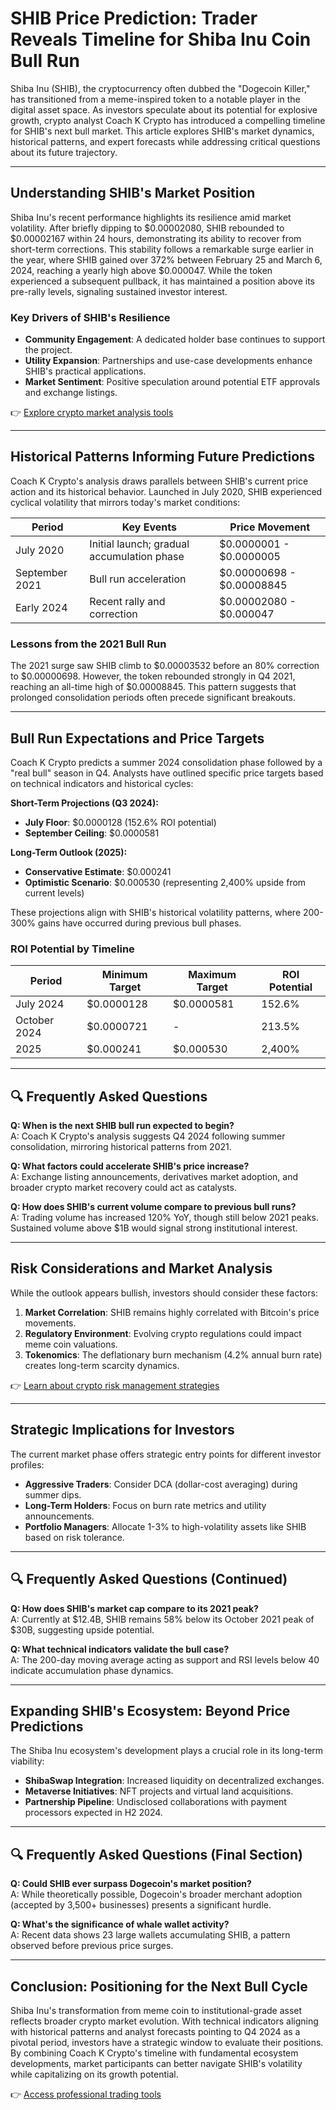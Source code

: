 # SHIB Price Prediction: Trader Reveals Timeline for Shiba Inu Coin Bull Run

Shiba Inu (SHIB), the cryptocurrency often dubbed the "Dogecoin Killer," has transitioned from a meme-inspired token to a notable player in the digital asset space. As investors speculate about its potential for explosive growth, crypto analyst Coach K Crypto has introduced a compelling timeline for SHIB's next bull market. This article explores SHIB's market dynamics, historical patterns, and expert forecasts while addressing critical questions about its future trajectory.

---

## Understanding SHIB's Market Position

Shiba Inu's recent performance highlights its resilience amid market volatility. After briefly dipping to $0.00002080, SHIB rebounded to $0.00002167 within 24 hours, demonstrating its ability to recover from short-term corrections. This stability follows a remarkable surge earlier in the year, where SHIB gained over 372% between February 25 and March 6, 2024, reaching a yearly high above $0.000047. While the token experienced a subsequent pullback, it has maintained a position above its pre-rally levels, signaling sustained investor interest.

### Key Drivers of SHIB's Resilience
- **Community Engagement**: A dedicated holder base continues to support the project.
- **Utility Expansion**: Partnerships and use-case developments enhance SHIB's practical applications.
- **Market Sentiment**: Positive speculation around potential ETF approvals and exchange listings.

👉 [Explore crypto market analysis tools](https://bit.ly/okx-bonus)

---

## Historical Patterns Informing Future Predictions

Coach K Crypto's analysis draws parallels between SHIB's current price action and its historical behavior. Launched in July 2020, SHIB experienced cyclical volatility that mirrors today's market conditions:

| Period          | Key Events                                                                 | Price Movement          |
|-----------------|----------------------------------------------------------------------------|-------------------------|
| July 2020       | Initial launch; gradual accumulation phase                                 | $0.0000001 - $0.0000005 |
| September 2021  | Bull run acceleration                                                      | $0.00000698 - $0.00008845 |
| Early 2024      | Recent rally and correction                                                | $0.00002080 - $0.000047 |

### Lessons from the 2021 Bull Run
The 2021 surge saw SHIB climb to $0.00003532 before an 80% correction to $0.00000698. However, the token rebounded strongly in Q4 2021, reaching an all-time high of $0.00008845. This pattern suggests that prolonged consolidation periods often precede significant breakouts.

---

## Bull Run Expectations and Price Targets

Coach K Crypto predicts a summer 2024 consolidation phase followed by a "real bull" season in Q4. Analysts have outlined specific price targets based on technical indicators and historical cycles:

**Short-Term Projections (Q3 2024):**
- **July Floor**: $0.0000128 (152.6% ROI potential)
- **September Ceiling**: $0.0000581

**Long-Term Outlook (2025):**
- **Conservative Estimate**: $0.000241
- **Optimistic Scenario**: $0.000530 (representing 2,400% upside from current levels)

These projections align with SHIB's historical volatility patterns, where 200-300% gains have occurred during previous bull phases.

### ROI Potential by Timeline
| Period     | Minimum Target | Maximum Target | ROI Potential |
|------------|----------------|----------------|---------------|
| July 2024  | $0.0000128     | $0.0000581     | 152.6%        |
| October 2024 | $0.0000721     | -              | 213.5%        |
| 2025       | $0.000241      | $0.000530      | 2,400%        |

---

## 🔍 Frequently Asked Questions

**Q: When is the next SHIB bull run expected to begin?**  
A: Coach K Crypto's analysis suggests Q4 2024 following summer consolidation, mirroring historical patterns from 2021.

**Q: What factors could accelerate SHIB's price increase?**  
A: Exchange listing announcements, derivatives market adoption, and broader crypto market recovery could act as catalysts.

**Q: How does SHIB's current volume compare to previous bull runs?**  
A: Trading volume has increased 120% YoY, though still below 2021 peaks. Sustained volume above $1B would signal strong institutional interest.

---

## Risk Considerations and Market Analysis

While the outlook appears bullish, investors should consider these factors:
1. **Market Correlation**: SHIB remains highly correlated with Bitcoin's price movements.
2. **Regulatory Environment**: Evolving crypto regulations could impact meme coin valuations.
3. **Tokenomics**: The deflationary burn mechanism (4.2% annual burn rate) creates long-term scarcity dynamics.

👉 [Learn about crypto risk management strategies](https://bit.ly/okx-bonus)

---

## Strategic Implications for Investors

The current market phase offers strategic entry points for different investor profiles:
- **Aggressive Traders**: Consider DCA (dollar-cost averaging) during summer dips.
- **Long-Term Holders**: Focus on burn rate metrics and utility announcements.
- **Portfolio Managers**: Allocate 1-3% to high-volatility assets like SHIB based on risk tolerance.

---

## 🔍 Frequently Asked Questions (Continued)

**Q: How does SHIB's market cap compare to its 2021 peak?**  
A: Currently at $12.4B, SHIB remains 58% below its October 2021 peak of $30B, suggesting upside potential.

**Q: What technical indicators validate the bull case?**  
A: The 200-day moving average acting as support and RSI levels below 40 indicate accumulation phase dynamics.

---

## Expanding SHIB's Ecosystem: Beyond Price Predictions

The Shiba Inu ecosystem's development plays a crucial role in its long-term viability:
- **ShibaSwap Integration**: Increased liquidity on decentralized exchanges.
- **Metaverse Initiatives**: NFT projects and virtual land acquisitions.
- **Partnership Pipeline**: Undisclosed collaborations with payment processors expected in H2 2024.

---

## 🔍 Frequently Asked Questions (Final Section)

**Q: Could SHIB ever surpass Dogecoin's market position?**  
A: While theoretically possible, Dogecoin's broader merchant adoption (accepted by 3,500+ businesses) presents a significant hurdle.

**Q: What's the significance of whale wallet activity?**  
A: Recent data shows 23 large wallets accumulating SHIB, a pattern observed before previous price surges.

---

## Conclusion: Positioning for the Next Bull Cycle

Shiba Inu's transformation from meme coin to institutional-grade asset reflects broader crypto market evolution. With technical indicators aligning with historical patterns and analyst forecasts pointing to Q4 2024 as a pivotal period, investors have a strategic window to evaluate their positions. By combining Coach K Crypto's timeline with fundamental ecosystem developments, market participants can better navigate SHIB's volatility while capitalizing on its growth potential.

👉 [Access professional trading tools](https://bit.ly/okx-bonus)